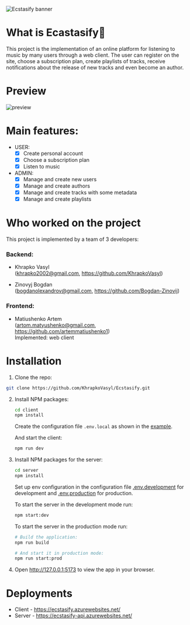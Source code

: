 ![Ecstasify banner](./client/public/banner.png)

# What is Ecastasify🎵

This project is the implementation of an online platform for listening to music by many users through a web client. The user can register on the site, choose a subscription plan, create playlists of tracks, receive notifications about the release of new tracks and even become an author.

# Preview

![preview](https://user-images.githubusercontent.com/71723893/212487021-98b976c7-ab2c-46e0-882c-459024ba6bfb.png)

# Main features:

- USER:
  - [x] Create personal account
  - [x] Choose a subscription plan
  - [x] Listen to music
- ADMIN:
  - [x] Manage and create new users
  - [x] Manage and create authors
  - [x] Manage and create tracks with some metadata
  - [x] Manage and create playlists <br>

# Who worked on the project

This project is implemented by a team of 3 developers:

### Backend:

- Khrapko Vasyl <br>
  (khrapko2002@gmail.com, https://github.com/KhrapkoVasyl) <br>

- Zinovyj Bogdan <br>
  (bogdanolexandrov@gmail.com, https://github.com/Bogdan-Zinovij) <br>

### Frontend:

- Matiushenko Artem <br>
  (artom.matyushenko@gmail.com, https://github.com/artemmatiushenko1) <br>
  Implemented: web client <br>

# Installation

1. Clone the repo:

```sh
git clone https://github.com/KhrapkoVasyl/Ecstasify.git
```

2. Install NPM packages:

   ```sh
   cd client
   npm install
   ```

   Create the configuration file `.env.local` as shown in the [example](https://github.com/KhrapkoVasyl/Ecstasify/blob/main/client/env/.env.example).

   And start the client:

   ```sh
   npm run dev
   ```

3. Install NPM packages for the server:

   ```sh
   cd server
   npm install
   ```

   Set up env configuration in the configuration file [.env.development](https://github.com/KhrapkoVasyl/Ecstasify/blob/main/server/.env.development) for development and [.env.production](https://github.com/KhrapkoVasyl/Ecstasify/blob/main/server/.env.production) for production.

   To start the server in the development mode run:

   ```sh
   npm start:dev
   ```

   To start the server in the production mode run:

   ```sh
   # Build the application:
   npm run build

   # And start it in production mode:
   npm run start:prod
   ```

4. Open http://127.0.0.1:5173 to view the app in your browser.

# Deployments

- Client - https://ecstasify.azurewebsites.net/
- Server - https://ecstasify-api.azurewebsites.net/
